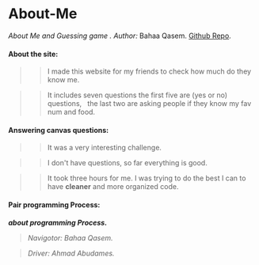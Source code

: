 # About-Me

*About Me and Guessing game .*
*Author:*  Bahaa Qasem.
[Github Repo](https://github.com/bahaamq/About-Me).

#### About the site:
>> I made this website for my friends to check how much do they know me.

>> It includes seven questions the first five are (yes or no) questions,  &nbsp; the last two are asking people if they know my fav num and food.

#### Answering canvas questions:
>> It was a very interesting challenge.

>> I don't have questions, so far everything is good.

>> It took three hours for me. I was trying to do the best I can to have  **cleaner** and more organized code.

#### Pair programming Process:
***about programming Process.***
> *Navigotor: Bahaa Qasem.*

> *Driver: Ahmad Abudames.*

